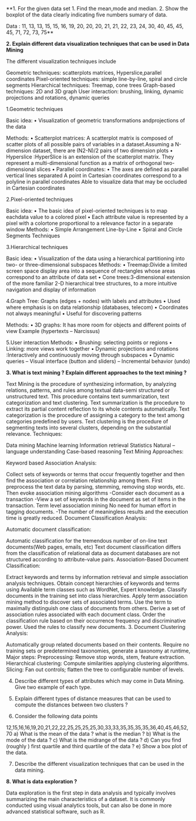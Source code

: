
**1. For the given data set
    1. Find the mean,mode and median.
    2. Show the boxplot of the data clearly indicating five numbers sumary of data.

Data : 11, 13, 13,  15, 15, 16, 19, 20, 20, 20, 21, 21, 22, 23, 24, 30, 40, 45, 45, 45, 71, 72, 73, 75**


**2. Explain different data visualization techniques that can be used in Data Mining**

The different visualization techniques include

Geometric techniques: scatterplots matrices, Hyperslice,parallel coordinates
Pixel-oriented techniques: simple line-by-line, spiral and circle segments
Hierarchical techniques: Treemap, cone trees
Graph-based techniques: 2D and 3D graph
User interaction: brushing, linking, dynamic projections and rotations, dynamic queries

1.Geometric techniques

Basic idea:
• Visualization of geometric transformations andprojections of the data

Methods:
• Scatterplot matrices: A scatterplot matrix is composed of scatter plots of all possible pairs of
variables in a dataset.Assuming a N-dimension dataset, there are (N2-N)/2 pairs of two dimension plots
• Hyperslice :HyperSlice is an extension of the scatterplot matrix. They represent a
multi-dimensional function as a matrix of orthogonal two-dimensional slices
• Parallel coordinates: • The axes are defined as parallel vertical lines separated A point in Cartesian coordinates
correspond to a polyline in parallel coordinates Able to visualize data that may be occluded in Cartesian coordinates

2.Pixel-oriented techniques

Basic idea:
• The basic idea of pixel-oriented techniques is to map eachdata value to a colored pixel
• Each attribute value is represented by a pixel with a colortone proportional to a relevance factor in a separate
window
Methods:
• Simple Arrangement Line-by-Line
• Spiral and Circle Segments Techniques

3.Hierarchical techniques

Basic idea:
• Visualization of the data using a hierarchical partitioning into two- or three-dimensional
subspaces
Methods:
• Treemap:Divide a limited screen space display area into a sequence of rectangles whose areas correspond to an attribute of data set
• Cone trees:3-dimensional extension of the more familiar 2-D hierarchical tree structures, to a more intuitive navigation and display of information

4.Graph Tree: Graphs (edges + nodes) with labels and attributes
• Used where emphasis is on data relationship
(databases, telecom)
• Coordinates not always meaningful
• Useful for discovering patterns

Methods:
• 3D graphs: It has more room for objects and different points of view
 Example (hypertexts – Narcissus) 

5.User interaction
Methods:
• Brushing: selecting points or regions
• Linking: more views work together
• Dynamic projections and rotations :Interactively and continuously moving through subspaces
• Dynamic queries
– Visual interface (button and sliders)
– Incremental behavior (undo)

**3. What is text mining ? Explain different approaches to the text mining ?**

Text Mining is the procedure of synthesizing information, by analyzing relations, patterns, and rules among textual data-semi structured or unstructured text.
This procedure contains text summarization, text categorization and text clustering.
Text summarization is the procedure to extract its partial content reflection to its whole contents automatically.
Text categorization is the procedure of assigning a category to the text among categories predefined by users.
Text clustering is the procedure of segmenting texts into several clusters, depending on the substantial relevance.
Techniques:

Data mining
Machine learning
Information retrieval
Statistics
Natural –language understanding
Case-based reasoning
Text Mining Approaches:

Keyword based Association Analysis:

Collect sets of keywords or terms that occur frequently together and then find the association or correlation relationship among them.
First preprocess the text data by parsing, stemming, removing stop words, etc.
Then evoke association mining algorithms -Consider each document as a transaction -View a set of keywords in the document as set of items in the transaction.
Term level association mining
No need for human effort in tagging documents. -The number of meaningless results and the execution time is greatly reduced.
Document Classification Analysis:

Automatic document classification:

Automatic classification for the tremendous number of on-line text documents(Web pages, emails, etc)
Text document classification differs from the classification of relational data as document databases are not structured according to attribute-value pairs.
Association-Based Document Classification:

Extract keywords and terms by information retrieval and simple association analysis techniques.
Obtain concept hierarchies of keywords and terms using Available term classes such as WordNet, Expert knowledge.
Classify documents in the training set into class hierarchies.
Apply term association mining method to discover sets of associated terms.
Use the term to maximally distinguish one class of documents from others.
Derive a set of association rules associated with each document class.
Order the classification rule based on their occurrence frequency and discriminative power.
Used the rules to classify new documents.
3. Document Clustering Analysis:

Automatically group related documents based on their contents.
Require no training sets or predetermined taxonomies, generate a taxonomy at runtime,
Major steps:
Preprocessing: Remove stop words, stem, feature extraction.
Hierarchical clustering: Compute similarities applying clustering algorithms.
Slicing: Fan out controls; flatten the tree to configurable number of levels.



4. Describe different types of attributes which may come in Data Mining. Give two example of each type.

 
5. Explain different types of distance measures that can be used to compute the distances between two clusters ?


6. Consider the following data points 

12,15,16,16,19,20,21,22,22,25,25,25,25,30,33,33,35,35,35,35,36,40,45,46,52,70
a) What is the mean of the data ? what is the median ?
b) What is the mode of the data ?
c) What is the midrange of the data ?
d) Can you find (roughly ) first quartile and third quartile of the data ? 
e) Show a box plot of the data.

7. Describe the different visualization techniques that can be used in the data mining.

**8. What is data exploration ?**

Data exploration is the first step in data analysis and typically involves summarizing the main characteristics of a dataset. It is commonly conducted using visual analytics tools, but can also be done in more advanced statistical software, such as R.



